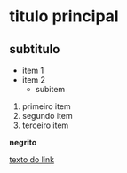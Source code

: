 # titulo principal
## subtitulo

- item 1 
- item 2
    - subitem

1. primeiro item
2. segundo item
3. terceiro item

**negrito**

[texto do link](https://www.youtube.com/watch?v=kB5e-gTAl_s)